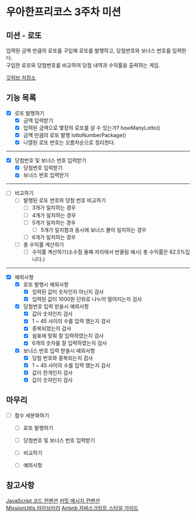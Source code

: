 # 우아한프리코스 3주차 미션

## 미션 - 로또

입력된 금액 만큼의 로또를 구입해 로또를 발행하고, 당첨번호와 보너스 번호를 입력한다.  
구입한 로또와 당첨번호를 비교하여 당첨 내역과 수익률을 출력하는 게임.

[깃허브 저장소](https://github.com/woowacourse-precourse/javascript-lotto)

## 기능 목록
* [x] 로또 발행하기  
    * [x] 금액 입력받기  
    * [x] 입력된 금액으로 몇장의 로또를 살 수 있는가? howManyLotto()  
    * [x] 금액 만큼의 로또 발행 lottoNumberPackage()  
    * [x] 나열된 로또 번호는 오름차순으로 정리한다.  
---
* [x] 당첨번호 및 보너스 번호 입력받기  
    * [x] 당첨번호 입력받기  
    * [x] 보너스 번호 입력받기  
---
* [ ] 비교하기  
    * [ ] 발행된 로또 번호와 당첨 번호 비교하기  
        * [ ] 3개가 일치하는 경우  
        * [ ] 4개가 일치하는 경우  
        * [ ] 5개가 일차하는 경우  
            * [ ] 5개가 일치함과 동시에 보너스 볼이 일치하는 경우  
        * [ ] 6개가 일치하는 경우  
    * [ ] 총 수익률 계산하기  
        * [ ] 수익률 계산하기(소수점 둘째 자리에서 반올림 예시) 총 수익률은 62.5%입니다.)  
---
* [x] 예외사항
    * [x] 로또 발행시 예외사항
        * [x] 입력된 값이 숫자인지 아닌지 검사
        * [x] 입력된 값이 1000원 단위로 나누어 떨어지는지 검사 
    * [x] 당첨번호 입력 받을시 예외사항
        * [x] 값이 숫자인지 검사
        * [x] 1 ~ 45 사이의 수를 입력 했는지 검사
        * [x] 중복되었는지 검사
        * [x] 쉼표에 맞춰 잘 입력하였는지 검사
        * [x] 6개의 숫자를 잘 입력하였는지 검사
    * [x] 보너스 번호 입력 받을시 예외사항
        * [x] 당첨 번호와 중복되는지 검사
        * [x] 1 ~ 45 사이의 수를 입력 했는지 검사
        * [x] 값이 한개인지 검사
        * [x] 값이 숫자인지 검사

## 마무리
* [ ] 함수 세분화하기 
    * [ ] 로또 발행하기
    * [ ] 당첨번호 및 보너스 번호 입력받기
    * [ ] 비교하기
    * [ ] 예외사항



## 참고사항
[JavaScript 코드 컨벤션](https://github.com/woowacourse/woowacourse-docs/tree/main/styleguide/javascript)
[커밋 메시지 컨벤션](https://gist.github.com/stephenparish/9941e89d80e2bc58a153)  
[MissionUtils 라이브러리](https://github.com/woowacourse-projects/javascript-mission-utils#mission-utils)
[Airbnb 자바스크립트 스타일 가이드](https://github.com/airbnb/javascript)
